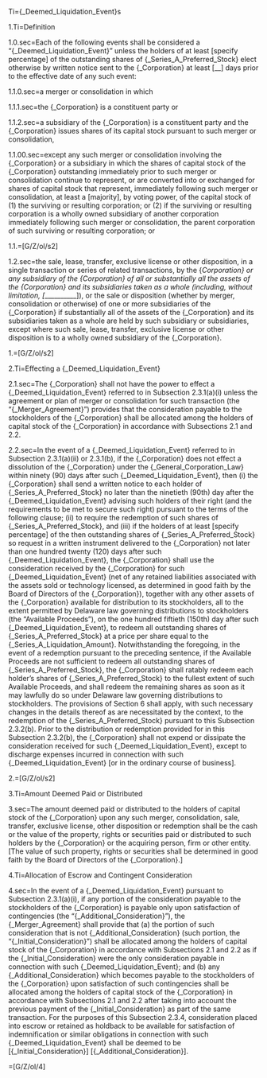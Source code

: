 Ti={_Deemed_Liquidation_Event}s

1.Ti=Definition

1.0.sec=Each of the following events shall be considered a “{_Deemed_Liquidation_Event}” unless the holders of at least [specify percentage] of the outstanding shares of {_Series_A_Preferred_Stock} elect otherwise by written notice sent to the {_Corporation} at least [__] days prior to the effective date of any such event:

1.1.0.sec=a merger or consolidation in which 

1.1.1.sec=the {_Corporation} is a constituent party or 

1.1.2.sec=a subsidiary of the {_Corporation} is a constituent party and the {_Corporation} issues shares of its capital stock pursuant to such merger or consolidation, 

1.1.00.sec=except any such merger or consolidation involving the {_Corporation} or a subsidiary in which the shares of capital stock of the {_Corporation} outstanding immediately prior to such merger or consolidation continue to represent, or are converted into or exchanged for shares of capital stock that represent, immediately following such merger or consolidation, at least a [majority], by voting power, of the capital stock of (1) the surviving or resulting corporation; or (2) if the surviving or resulting corporation is a wholly owned subsidiary of another corporation immediately following such merger or consolidation, the parent corporation of such surviving or resulting corporation; or

1.1.=[G/Z/ol/s2]

1.2.sec=the sale, lease, transfer, exclusive license or other disposition, in a single transaction or series of related transactions, by the {_Corporation} or any subsidiary of the {_Corporation} of all or substantially all the assets of the {_Corporation} and its subsidiaries taken as a whole (including, without limitation, [_____________]), or the sale or disposition (whether by merger, consolidation or otherwise) of one or more subsidiaries of the {_Corporation} if substantially all of the assets of the {_Corporation} and its subsidiaries taken as a whole are held by such subsidiary or subsidiaries, except where such sale, lease, transfer, exclusive license or other disposition is to a wholly owned subsidiary of the {_Corporation}.

1.=[G/Z/ol/s2]

2.Ti=Effecting a {_Deemed_Liquidation_Event} 
 
2.1.sec=The {_Corporation} shall not have the power to effect a {_Deemed_Liquidation_Event} referred to in Subsection 2.3.1(a)(i) unless the agreement or plan of merger or consolidation for such transaction (the “{_Merger_Agreement}”) provides that the consideration payable to the stockholders of the {_Corporation} shall be allocated among the holders of capital stock of the {_Corporation} in accordance with Subsections 2.1 and 2.2.

2.2.sec=In the event of a {_Deemed_Liquidation_Event} referred to in Subsection 2.3.1(a)(ii) or 2.3.1(b), if the {_Corporation} does not effect a dissolution of the {_Corporation} under the {_General_Corporation_Law} within ninety (90) days after such {_Deemed_Liquidation_Event}, then (i) the {_Corporation} shall send a written notice to each holder of {_Series_A_Preferred_Stock} no later than the ninetieth (90th) day after the {_Deemed_Liquidation_Event} advising such holders of their right (and the requirements to be met to secure such right) pursuant to the terms of the following clause; (ii) to require the redemption of such shares of {_Series_A_Preferred_Stock}, and (iii) if the holders of at least [specify percentage] of the then outstanding shares of {_Series_A_Preferred_Stock} so request in a written instrument delivered to the {_Corporation} not later than one hundred twenty (120) days after such {_Deemed_Liquidation_Event}, the {_Corporation} shall use the consideration received by the {_Corporation} for such {_Deemed_Liquidation_Event} (net of any retained liabilities associated with the assets sold or technology licensed, as determined in good faith by the Board of Directors of the {_Corporation}), together with any other assets of the {_Corporation} available for distribution to its stockholders, all to the extent permitted by Delaware law governing distributions to stockholders (the “Available Proceeds”), on the one hundred fiftieth (150th) day after such {_Deemed_Liquidation_Event}, to redeem all outstanding shares of {_Series_A_Preferred_Stock} at a price per share equal to the {_Series_A_Liquidation_Amount}.  Notwithstanding the foregoing, in the event of a redemption pursuant to the preceding sentence, if the Available Proceeds are not sufficient to redeem all outstanding shares of {_Series_A_Preferred_Stock}, the {_Corporation} shall ratably redeem each holder’s shares of {_Series_A_Preferred_Stock} to the fullest extent of such Available Proceeds, and shall redeem the remaining shares as soon as it may lawfully do so under Delaware law governing distributions to stockholders.  The provisions of Section 6 shall apply, with such necessary changes in the details thereof as are necessitated by the context, to the redemption of the {_Series_A_Preferred_Stock} pursuant to this Subsection 2.3.2(b).  Prior to the distribution or redemption provided for in this Subsection 2.3.2(b), the {_Corporation} shall not expend or dissipate the consideration received for such {_Deemed_Liquidation_Event}, except to discharge expenses incurred in connection with such {_Deemed_Liquidation_Event} [or in the ordinary course of business].

2.=[G/Z/ol/s2]

3.Ti=Amount Deemed Paid or Distributed

3.sec=The amount deemed paid or distributed to the holders of capital stock of the {_Corporation} upon any such merger, consolidation, sale, transfer, exclusive license, other disposition or redemption shall be the cash or the value of the property, rights or securities paid or distributed to such holders by the {_Corporation} or the acquiring person, firm or other entity.  [The value of such property, rights or securities shall be determined in good faith by the Board of Directors of the {_Corporation}.]

4.Ti=Allocation of Escrow and Contingent Consideration

4.sec=In the event of a {_Deemed_Liquidation_Event} pursuant to Subsection 2.3.1(a)(i), if any portion of the consideration payable to the stockholders of the {_Corporation} is payable only upon satisfaction of contingencies (the “{_Additional_Consideration}”), the {_Merger_Agreement} shall provide that (a) the portion of such consideration that is not {_Additional_Consideration} (such portion, the “{_Initial_Consideration}”) shall be allocated among the holders of capital stock of the {_Corporation} in accordance with Subsections 2.1 and 2.2 as if the {_Initial_Consideration} were the only consideration payable in connection with such {_Deemed_Liquidation_Event}; and (b) any {_Additional_Consideration} which becomes payable to the stockholders of the {_Corporation} upon satisfaction of such contingencies shall be allocated among the holders of capital stock of the {_Corporation} in accordance with Subsections 2.1 and 2.2 after taking into account the previous payment of the {_Initial_Consideration} as part of the same transaction.  For the purposes of this Subsection 2.3.4, consideration placed into escrow or retained as holdback to be available for satisfaction of indemnification or similar obligations in connection with such {_Deemed_Liquidation_Event} shall be deemed to be [{_Initial_Consideration}] [{_Additional_Consideration}]. 

=[G/Z/ol/4]
